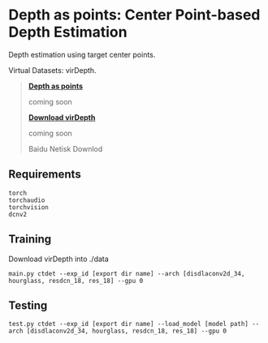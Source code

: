 # Depth as points: Center Point-based Depth Estimation
Depth estimation using target center points. 

Virtual Datasets: virDepth.

> [**Depth as points**]()
> 
> coming soon
> 
> [**Download virDepth**]()
> 
> coming soon
> 
> Baidu Netisk Downlod


## Requirements
~~~
torch
torchaudio
torchvision
dcnv2
~~~

## Training

Download virDepth into ./data
~~~
main.py ctdet --exp_id [export dir name] --arch [disdlaconv2d_34, hourglass, resdcn_18, res_18] --gpu 0
~~~

## Testing
~~~
test.py ctdet --exp_id [export dir name] --load_model [model path] --arch [disdlaconv2d_34, hourglass, resdcn_18, res_18] --gpu 0
~~~
